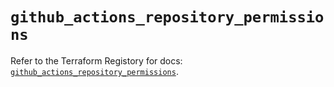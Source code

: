 # `github_actions_repository_permissions`

Refer to the Terraform Registory for docs: [`github_actions_repository_permissions`](https://www.terraform.io/docs/providers/github/r/actions_repository_permissions).
